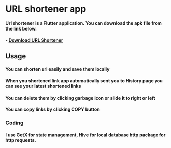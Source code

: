 # URL shortener app

#### Url shortener is a Flutter application. You can download the apk file from the link below.

#### - [Download URL Shortener](https://drive.google.com/file/d/1vbf_FJP9aQhYndIT299RvGehvJh7iK-x/view?usp=sharing)

## Usage

#### You can shorten url easily and save them locally

#### When you shortened link app automatically sent you to History page you can see your latest shortened links
#### You can delete them by clicking garbage icon or slide it to right or left
#### You can copy links by clicking COPY button 

### Coding

#### I use GetX for state management, Hive for local database http package for http requests.

